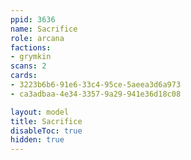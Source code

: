 ```yaml
---
ppid: 3636
name: Sacrifice
role: arcana
factions:
- grymkin
scans: 2
cards:
- 3223b6b6-91e6-33c4-95ce-5aeea3d6a973
- ca3adbaa-4e34-3357-9a29-941e36d18c08

layout: model
title: Sacrifice
disableToc: true
hidden: true
---
```

